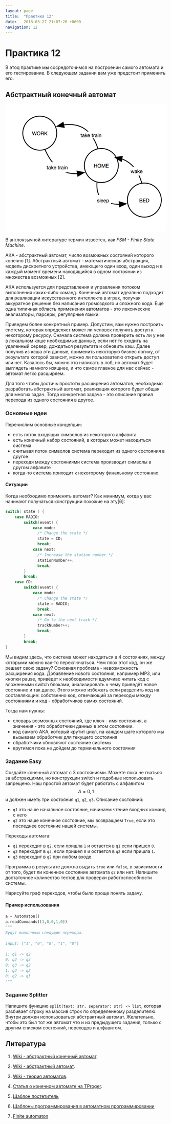 ```yaml
---
layout: page
title:  "Практика 12"
date:   2018-03-27 21:07:26 +0600
navigation: 12
---
```


# Практика 12

В этоq практике мы сосредоточимся на построении самого автомата и его тестирование. В следующем задании вам уже предстоит применить его.

## Абстрактный конечный автомат

![state machine](/assets/state_machine.png)

В англоязычной литературе термин известен, как *FSM - Finite State Machine*.

АКА - абстрактный автомат, число возможных состояний которого конечно [1]. Абстрактный автомат - математическая абстракция, модель дискретного устройства, имеющего один вход, один выход и в каждый момент времени находящийся в одном состоянии из множества возможных [2].

АКА используется для представления и управления потоком выполнения каких-либо команд. Конечный автомат идеально подходит для реализации искусственного интеллекта в играх, получая аккуратное решение без написания громоздкого и сложного кода. Ещё одна типичная область применения автоматов - это лексические анализаторы, парсеры, регулярные языки.

Приведем более конкретный пример. Допустим, вам нужно построить систему, которая определяет может ли человек получить доступ к некоторому ресурсу. Сначала система должна проверить есть ли у нее в локальном кэше необходимые данные, если нет то сходить на удаленный сервер, дождаться результата и обновить кэш. Далее получив из кэша эти данные, применить некоторую бизнес логику, от результата которой зависит, можно ли пользователю открыть доступ или нет. Казалось бы, можно это написать в лоб, но автомат будет выглядеть намного изящнее, и что самое главное для нас сейчас - автомат легко расширяем.

Для того чтобы достичь простоты расширения автоматов, необходимо разработать абстрактный автомат, реализация которого будет общая для многих задач. Тогда конкретная задача - это описание правил перехода из одного состояния в другое.

### Основные идеи

Перечислим основные концепции:

- есть поток входящих символов из некоторого алфавита
- есть конечный набор состояний, в которых может находиться система
- считывая поток символов система переходит из одного состояния в другое
- переходя между состояниями система производит символы в другом алфавите
- когда-то система приходит к некоторому финальному состоянию

#### Ситуации

Когда необходимо применять автомат? Как минимум, когда у вас начинают получаться конструкции похожие на эту[6]:

```java
switch( state ) {
    case RADIO:
        switch(event) {
            case mode:
              /* Change the state */
              state = CD;
              break;
            case next:
              /* Increase the station number */
              stationNumber++;
              break;
        }
        break;
    case CD:
        switch(event) {
            case mode:
              /* Change the state */
              state = RADIO;
              break;
            case next:
              /* Go to the next track */
              trackNumber++;
              break;
        }
        break;
}
```

Мы видим здесь, что система может находиться в 4 состояниях, между которыми можно как-то переключаться. Чем плох этот код, он же решает свою задачу? Основная проблема - невозможность расширения кода. Добавление нового состояния, например MP3, или кнопки pause, привёдет к необходимости вдумчиво читать код с вложенными switch блоками, анализировать к чему приведёт новое состояние и так далее. Этого можно избежать если разделить код на составляющие: собственно код, отвечающий за переходы между состояниями и код - обработчиков самих состояний.

Тогда нам нужны:

- словарь возможных состояний, где ключ - имя состояния, а значения - это обработчики данных в этом состоянии.
- код самого АКА, который крутит цикл, на каждом шаге которого мы вызываем обработчик для текущего состояния
- обработчики обновляют состояние системы
- крутимся пока не дойдем до терминального состояния

### Задание Easy

Создайте конечный автомат с 3 состояниями. Можете пока не гнаться за абстракциями, но конструкции switch и подобные использовать запрещено. Наш простой автомат будет работать с алфавитом $$A = {0, 1}$$ и должен иметь три состояния `q1`, `q2`, `q3`. Описание состояний:

- `q1` это наше начальное состояние, начинаем чтение входных команд с него
- `q2` это наше конечное состояние, мы возвращаем `True`, если это последнее состояние нашей системы.

Переходы автомата:

- `q1` переходит в `q2`, если пришла `1` и остается в `q1` если пришел `0`.
- `q2` переходит в `q3`, если пришел `0` и остается в `q2` если пришла `1`.
- `q3` переходит в `q2` при любом входе.

Программа в результате должна выдать `true` или `false`, в зависимости от того, будет ли конечное состояние автомата `q2` или нет. Напишите достаточное количество тестов для проверки работоспособности системы.

Нарисуйте граф переходов, чтобы было проще понять задачу.

#### Пример использования

```python
a = Automaton()
a.readCommands([1,0,0,1,0])
"""
Будут выполнены следущие переходы.

input: ["1", "0", "0", "1", "0"]

1: q1 -> q2
0: q2 -> q3
0: q3 -> q2
1: q2 -> q2
0: q2 -> q3
"""
```

### Задание Splitter

Напишите функцию `split(text: str, separator: str) -> list`, которая разбивает строку на массив строк по определенному разделителю. Внутри должен использоваться абстрактный автомат. Желательно, чтобы это был тот же автомат что и из предыдущего задания, только с другим списком состояний, переходов и алфавитом.

## Литература

1. [Wiki - абстрактный конечный автомат](https://ru.wikipedia.org/wiki/%D0%9A%D0%BE%D0%BD%D0%B5%D1%87%D0%BD%D1%8B%D0%B9_%D0%B0%D0%B2%D1%82%D0%BE%D0%BC%D0%B0%D1%82).

2. [Wiki - абстрактный автомат](https://ru.wikipedia.org/wiki/%D0%90%D0%B1%D1%81%D1%82%D1%80%D0%B0%D0%BA%D1%82%D0%BD%D1%8B%D0%B9_%D0%B0%D0%B2%D1%82%D0%BE%D0%BC%D0%B0%D1%82).

3. [Wiki - теория автоматов](https://ru.wikipedia.org/wiki/%D0%A2%D0%B5%D0%BE%D1%80%D0%B8%D1%8F_%D0%B0%D0%B2%D1%82%D0%BE%D0%BC%D0%B0%D1%82%D0%BE%D0%B2).

4. [Статья о конечном автомате на TProger](https://tproger.ru/translations/finite-state-machines-theory-and-implementation/).

5. [Шаблон постетитель](https://goo.gl/WeWGdL)

6. [Шаблоны программирования в автоматном программировании](https://habrahabr.ru/post/133855/)

7. [Finite automaton](http://www.cs.odu.edu/~toida/nerzic/390teched/regular/fa/dfa-definitions.html)